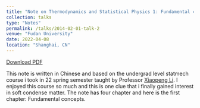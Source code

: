 ```yaml
---
title: "Note on Thermodynamics and Statistical Physics 1: Fundamental concepts"
collection: talks
type: "Notes"
permalink: /talks/2014-02-01-talk-2
venue: "Fudan University"
date: 2022-04-08
location: "Shanghai, CN"
---
```


[Download PDF](/files/basicPrinciple.pdf)

This note is written in Chinese and based on the undergrad level statmech course i took in 22 spring semester taught by Professor [Xiaopeng Li](https://scholar.google.com/citations?user=p7i5fNoAAAAJ&hl=en). I enjoyed this course so much and this is one clue that i finally gained interest in soft condense matter. The note has four chapter and here is the first chapter:  Fundamental concepts. 
